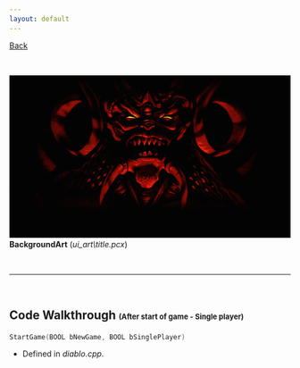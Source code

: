 ```yaml
---
layout: default
---
```


[Back](../../)

&nbsp;

![d2](../../assets/pics/diablo_raw.png)    
**BackgroundArt** (*ui_art\title.pcx*)

&nbsp;

---  

&nbsp;

## Code Walkthrough <font size="-1">(After start of game - Single player)</font>   

```c
StartGame(BOOL bNewGame, BOOL bSinglePlayer)
```
- Defined in *diablo.cpp*.   



